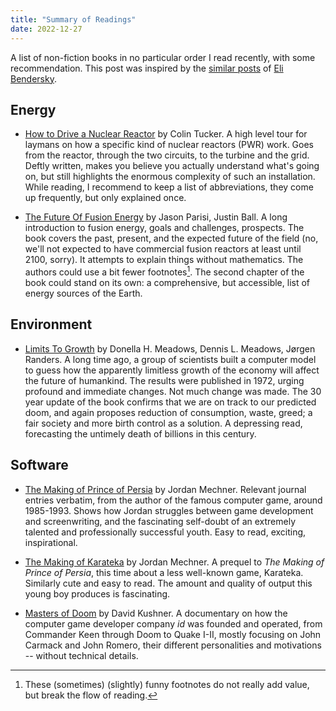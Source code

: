 ```yaml
---
title: "Summary of Readings"
date: 2022-12-27
---
```


A list of non-fiction books in no particular order I read recently,
with some recommendation. This post was inspired by the [similar posts][] of [Eli Bendersky][].

[similar posts]: https://eli.thegreenplace.net/tag/book-reviews
[Eli Bendersky]: https://eli.thegreenplace.net/

## Energy

 - [How to Drive a Nuclear Reactor](https://www.goodreads.com/en/book/show/50878951-how-to-drive-a-nuclear-reactor)
   by Colin Tucker.
   A high level tour for laymans on how a specific kind of nuclear reactors (PWR) work.
   Goes from the reactor, through the two circuits, to the turbine and the grid.
   Deftly written, makes you believe you actually understand what's going on,
   but still highlights the enormous complexity of such an installation.
   While reading, I recommend to keep a list of abbreviations, they come up frequently,
   but only explained once.

 - [The Future Of Fusion Energy](https://www.goodreads.com/book/show/43700662-the-future-of-fusion-energy)
   by Jason Parisi, Justin Ball.
   A long introduction to fusion energy, goals and challenges, prospects. The book covers the past,
   present, and the expected future of the field (no, we'll not expected to have commercial
   fusion reactors at least until 2100, sorry). It attempts to explain things without mathematics.
   The authors could use a bit fewer footnotes[^1].
   The second chapter of the book could stand on its own: a comprehensive, but accessible, list
   of energy sources of the Earth.

## Environment

 - [Limits To Growth](https://www.goodreads.com/book/show/705418.The_Limits_to_Growth)
   by Donella H. Meadows, Dennis L. Meadows, Jørgen Randers.
   A long time ago, a group of scientists built a computer model to guess
   how the apparently limitless growth of the economy will affect
   the future of humankind. The results were published in 1972,
   urging profound and immediate changes.
   Not much change was made. The 30 year update of the book confirms
   that we are on track to our predicted doom, and again proposes
   reduction of consumption, waste, greed; a fair society and more birth control
   as a solution. A depressing read, forecasting the untimely death of billions
   in this century.

## Software

 - [The Making of Prince of Persia](https://www.goodreads.com/book/show/52824295-the-making-of-prince-of-persia)
   by Jordan Mechner.
   Relevant journal entries verbatim, from the author of the famous computer game,
   around 1985-1993. Shows how Jordan struggles between game development and screenwriting,
   and the fascinating self-doubt of an extremely talented and professionally successful youth.
   Easy to read, exciting, inspirational.

 - [The Making of Karateka](https://www.goodreads.com/book/show/17901833-the-making-of-karateka)
   by Jordan Mechner.
   A prequel to _The Making of Prince of Persia_, this time about a less well-known game, Karateka.
   Similarly cute and easy to read. The amount and quality of output this young boy produces is fascinating.

 - [Masters of Doom](https://www.goodreads.com/book/show/222146.Masters_of_Doom) by David Kushner.
   A documentary on how the computer game developer company _id_ was founded and operated,
   from Commander Keen through Doom to Quake I-II, mostly focusing on John Carmack and John Romero,
   their different personalities and motivations -- without technical details.

[^1]: These (sometimes) (slightly) funny footnotes do not really add value, but break the flow of reading.
